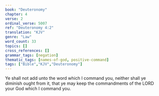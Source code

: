 ```yaml
---
book: "Deuteronomy"
chapter: 4
verse: 2
ordinal_verse: 5007
ref: "Deuteronomy 4:2"
translation: "KJV"
genre: "Law"
word_count: 33
topics: []
cross_references: []
grammar_tags: [negation]
thematic_tags: [names-of-god, positive-command]
tags: ["Bible","KJV","Deuteronomy"]
---
```

Ye shall not add unto the word which I command you, neither shall ye diminish ought from it, that ye may keep the commandments of the LORD your God which I command you.
